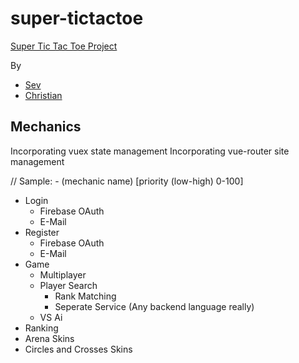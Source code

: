 # super-tictactoe
[Super Tic Tac Toe Project](https://www.supertictactoe.co)

By
- [Sev](https://github.com/sevsev9)
- [Christian](https://github.com/Christian-Hoeller)

## Mechanics
Incorporating vuex state management
Incorporating vue-router site management

// Sample: - (mechanic name) [priority (low-high) 0-100]

- Login
  - Firebase OAuth
  - E-Mail
- Register
  - Firebase OAuth
  - E-Mail
- Game
  - Multiplayer
  - Player Search
    - Rank Matching
    - Seperate Service (Any backend language really)
  - VS Ai
- Ranking
- Arena Skins
- Circles and Crosses Skins
  
